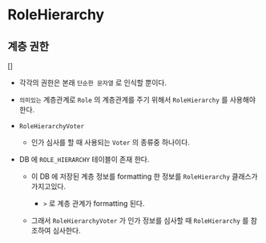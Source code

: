 # RoleHierarchy

## 계층 권한

[]

- 각각의 권한은 본래 `단순한 문자열` 로 인식할 뿐이다. 

- `의미있는` 계층관계로 `Role` 의 계층관계를 주기 위해서 `RoleHierarchy` 를 사용해야한다.

- `RoleHierarchyVoter`

    - 인가 심사를 할 때 사용되는 `Voter` 의 종류중 하나이다. 

- DB 에 `ROLE_HIERARCHY` 테이블이 존재 한다. 

    - 이 DB 에 저장된 계층 정보를 formatting 한 정보를 `RoleHierarchy` 클래스가 가지고있다.

        - `>` 로 계층 관계가 formatting 된다. 

    - 그래서 `RoleHierarchyVoter` 가 인가 정보를 심사할 때 `RoleHierarchy` 를 참조하여 심사한다.
